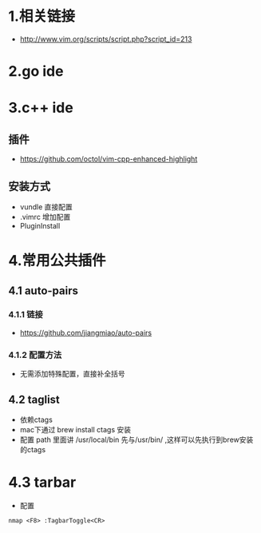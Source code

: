 # 1.相关链接
- http://www.vim.org/scripts/script.php?script_id=213

# 2.go ide



# 3.c++ ide
## 插件
- https://github.com/octol/vim-cpp-enhanced-highlight

## 安装方式
- vundle 直接配置
- .vimrc 增加配置
- PluginInstall

# 4.常用公共插件
## 4.1 auto-pairs
### 4.1.1 链接
- https://github.com/jiangmiao/auto-pairs

### 4.1.2 配置方法
- 无需添加特殊配置，直接补全括号


## 4.2 taglist
- 依赖ctags
- mac下通过 brew install ctags 安装
- 配置 path 里面讲 /usr/local/bin 先与/usr/bin/ ,这样可以先执行到brew安装的ctags


# 4.3 tarbar
- 配置

```
nmap <F8> :TagbarToggle<CR>
```

